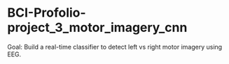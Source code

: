# BCI-Profolio-project_3_motor_imagery_cnn
Goal: Build a real-time classifier to detect left vs right motor imagery using EEG.
